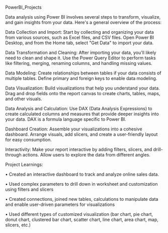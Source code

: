 PowerBI_Projects

Data analysis using Power BI involves several steps to transform, visualize, and gain insights from your data. Here's a general overview of the process:

Data Collection and Import: Start by collecting and organizing your data from various sources, such as Excel files, and CSV files. Open Power BI Desktop, and from the Home tab, select "Get Data" to import your data.

Data Transformation and Cleaning: After importing your data, you'll likely need to clean and shape it. Use the Power Query Editor to perform tasks like filtering, merging, renaming columns, and handling missing values.

Data Modeling: Create relationships between tables if your data consists of multiple tables. Define primary and foreign keys to enable data modeling.

Data Visualization: Build visualizations that help you understand your data. Drag and drop fields onto the report canvas to create charts, tables, maps, and other visuals.

Data Analysis and Calculation: Use DAX (Data Analysis Expressions) to create calculated columns and measures that provide deeper insights into your data. DAX is a formula language specific to Power BI.

Dashboard Creation: Assemble your visualizations into a cohesive dashboard. Arrange visuals, add slicers, and create a user-friendly layout for easy consumption.

Interactivity: Make your report interactive by adding filters, slicers, and drill-through actions. Allow users to explore the data from different angles.

Project Learnings:

• Created an interactive dashboard to track and analyze online sales data.

• Used complex parameters to drill down in worksheet and customization using filters and slicers

• Created connections, joined new tables, calculations to manipulate data and enable user-driven parameters for visualizations

• Used different types of customized visualization (bar chart, pie chart, donut chart, clustered bar chart, scatter chart, line chart, area chart, map, slicers, etc.)
